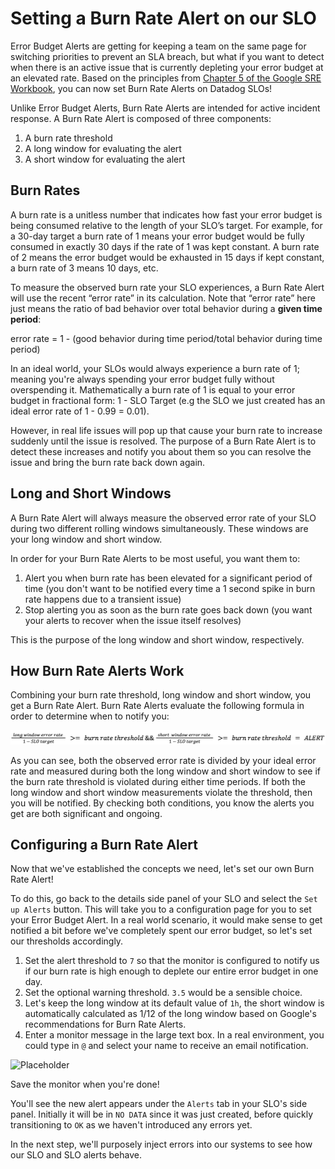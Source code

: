 # Setting a Burn Rate Alert on our SLO

Error Budget Alerts are getting for keeping a team on the same page for switching priorities to prevent an SLA breach, but what if you want to detect when there is an active issue that is currently depleting your error budget at an elevated rate. Based on the principles from [Chapter 5 of the Google SRE Workbook](https://sre.google/workbook/alerting-on-slos/), you can now set Burn Rate Alerts on Datadog SLOs!

Unlike Error Budget Alerts, Burn Rate Alerts are intended for active incident response. A Burn Rate Alert is composed of three components:

1. A burn rate threshold
2. A long window for evaluating the alert
3. A short window for evaluating the alert

## Burn Rates

A burn rate is a unitless number that indicates how fast your error budget is being consumed relative to the length of your SLO’s target. For example, for a 30-day target a burn rate of 1 means your error budget would be fully consumed in exactly 30 days if the rate of 1 was kept constant. A burn rate of 2 means the error budget would be exhausted in 15 days if kept constant, a burn rate of 3 means 10 days, etc.

To measure the observed burn rate your SLO experiences, a Burn Rate Alert will use the recent “error rate” in its calculation. Note that “error rate” here just means the ratio of bad behavior over total behavior during a **given time period**: 

error rate = 1 - (good behavior during time period/total behavior during time period)

In an ideal world, your SLOs would always experience a burn rate of 1; meaning you're always spending your error budget fully without overspending it. Mathematically a burn rate of 1 is equal to your error budget in fractional form: 1 - SLO Target (e.g the SLO we just created has an ideal error rate of 1 - 0.99 = 0.01). 

However, in real life issues will pop up that cause your burn rate to increase suddenly until the issue is resolved. The purpose of a Burn Rate Alert is to detect these increases and notify you about them so you can resolve the issue and bring the burn rate back down again. 

## Long and Short Windows

A Burn Rate Alert will always measure the observed error rate of your SLO during two different rolling windows simultaneously. These windows are your long window and short window. 

In order for your Burn Rate Alerts to be most useful, you want them to: 

1. Alert you when burn rate has been elevated for a significant period of time (you don't want to be notified every time a 1 second spike in burn rate happens due to a transient issue) 
2. Stop alerting you as soon as the burn rate goes back down (you want your alerts to recover when the issue itself resolves)

This is the purpose of the long window and short window, respectively.

## How Burn Rate Alerts Work

Combining your burn rate threshold, long window and short window, you get a Burn Rate Alert. Burn Rate Alerts evaluate the following formula in order to determine when to notify you:

![Burn Rate Alert Formula](assets/burn-rate-formula.jpeg)

As you can see, both the observed error rate is divided by your ideal error rate and measured during both the long window and short window to see if the burn rate threshold is violated during either time periods. If both the long window and short window measurements violate the threshold, then you will be notified. By checking both conditions, you know the alerts you get are both significant and ongoing.

## Configuring a Burn Rate Alert

Now that we've established the concepts we need, let's set our own Burn Rate Alert! 

To do this, go back to the details side panel of your SLO and select the `Set up Alerts` button. This will take you to a configuration page for you to set your Error Budget Alert. In a real world scenario, it would make sense to get notified a bit before we've completely spent our error budget, so let's set our thresholds accordingly.

1. Set the alert threshold to `7` so that the monitor is configured to notify us if our burn rate is high enough to deplete our entire error budget in one day.
2. Set the optional warning threshold. `3.5` would be a sensible choice.
3. Let's keep the long window at its default value of `1h`, the short window is automatically calculated as 1/12 of the long window based on Google's recommendations for Burn Rate Alerts.
4. Enter a monitor message in the large text box. In a real environment, you could type in `@` and select your name to receive an email notification.

![Placeholder](assets/placeholder.png)

Save the monitor when you're done!

You'll see the new alert appears under the `Alerts` tab in your SLO's side panel. Initially it will be in `NO DATA` since it was just created, before quickly transitioning to `OK` as we haven't introduced any errors yet.

In the next step, we'll purposely inject errors into our systems to see how our SLO and SLO alerts behave.
